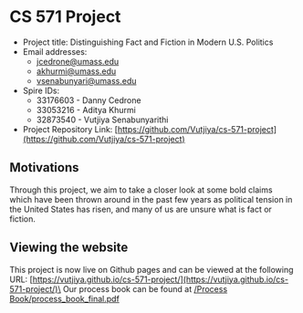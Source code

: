 # CS 571 Project

- Project title: Distinguishing Fact and Fiction in Modern U.S. Politics
- Email addresses:
  - jcedrone@umass.edu
  - akhurmi@umass.edu
  - vsenabunyari@umass.edu
- Spire IDs:
  - 33176603 - Danny Cedrone
  - 33053216 - Aditya Khurmi
  - 32873540 - Vutjiya Senabunyarithi
- Project Repository Link: [https://github.com/Vutjiya/cs-571-project](https://github.com/Vutjiya/cs-571-project)

## Motivations
Through this project, we aim to take a closer look at some bold claims which have been thrown around in the past few years as political tension in the United States has risen, and many of us are unsure what is fact or fiction.

## Viewing the website
This project is now live on Github pages and can be viewed at the following URL: [https://vutjiya.github.io/cs-571-project/](https://vutjiya.github.io/cs-571-project/)\
Our process book can be found at [/Process Book/process_book_final.pdf](https://github.com/Vutjiya/cs-571-project/blob/main/Process%20Book/progress_book_final.pdf)
